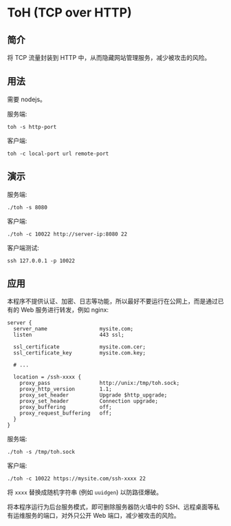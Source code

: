 # ToH (TCP over HTTP)


## 简介

将 TCP 流量封装到 HTTP 中，从而隐藏网站管理服务，减少被攻击的风险。


## 用法

需要 nodejs。

服务端:

    toh -s http-port

客户端:

    toh -c local-port url remote-port


## 演示

服务端:

    ./toh -s 8080

客户端:

    ./toh -c 10022 http://server-ip:8080 22

客户端测试:

    ssh 127.0.0.1 -p 10022


## 应用

本程序不提供认证、加密、日志等功能，所以最好不要运行在公网上，而是通过已有的 Web 服务进行转发，例如 nginx:

```nginx
server {
  server_name                 mysite.com;
  listen                      443 ssl;

  ssl_certificate             mysite.com.cer;
  ssl_certificate_key         mysite.com.key;

  # ...

  location = /ssh-xxxx {
    proxy_pass                http://unix:/tmp/toh.sock;
    proxy_http_version        1.1;
    proxy_set_header          Upgrade $http_upgrade;
    proxy_set_header          Connection upgrade;
    proxy_buffering           off;
    proxy_request_buffering   off;
  }
}
```

服务端:

    ./toh -s /tmp/toh.sock

客户端:

    ./toh -c 10022 https://mysite.com/ssh-xxxx 22

将 `xxxx` 替换成随机字符串 (例如 `uuidgen`) 以防路径爆破。

将本程序运行为后台服务模式，即可删除服务器防火墙中的 SSH、远程桌面等私有运维服务的端口，对外只公开 Web 端口，减少被攻击的风险。
